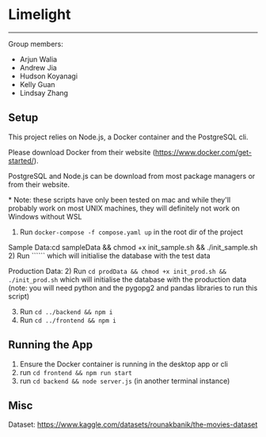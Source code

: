 # Limelight
---
Group members:
- Arjun Walia
- Andrew Jia
- Hudson Koyanagi
- Kelly Guan
- Lindsay Zhang

## Setup
This project relies on Node.js, a Docker container and the PostgreSQL cli.

Please download Docker from their website (https://www.docker.com/get-started/).

PostgreSQL and Node.js can be download from most package managers or from their website.

\* Note: these scripts have only been tested on mac and while they'll probably work on most UNIX machines, they will definitely not work on Windows without WSL

1) Run  ```docker-compose -f compose.yaml up``` in the root dir of the project

Sample Data:cd sampleData && chmod +x init_sample.sh && ./init_sample.sh
2) Run `````` which will initialise the database with the test data

Production Data:
2) Run ```cd prodData && chmod +x init_prod.sh && ./init_prod.sh``` which will initialise the database with the production data
(note: you will need python and the pygopg2 and pandas libraries to run this script) 

3) Run ```cd ../backend && npm i```
4) Run ```cd ../frontend && npm i```
 

## Running the App
1) Ensure the Docker container is running in the desktop app or cli
2) run ```cd frontend && npm run start```
3) run ```cd backend && node server.js``` (in another terminal instance)

## Misc

Dataset: https://www.kaggle.com/datasets/rounakbanik/the-movies-dataset 


